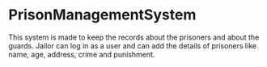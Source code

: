# PrisonManagementSystem
This system is made to keep the records about the prisoners and about the guards. Jailor can log in as a user and can add the details of prisoners like name, age, address, crime and punishment.
